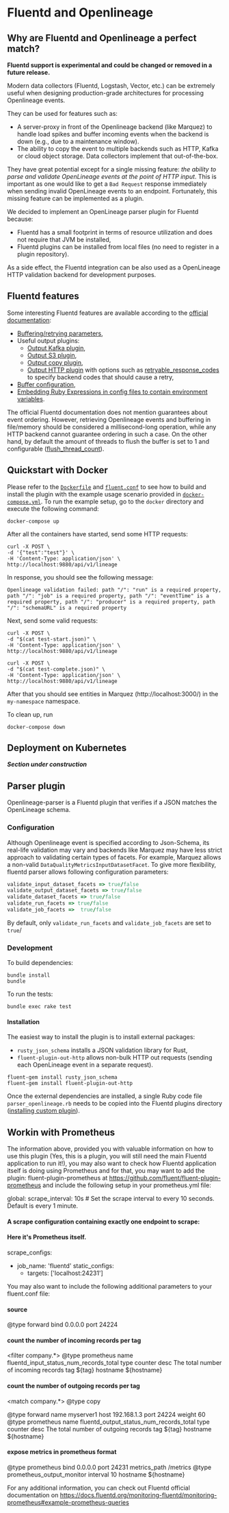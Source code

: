 # Fluentd and Openlineage

## Why are Fluentd and Openlineage a perfect match?

**Fluentd support is experimental and could be changed or removed in a future release.**

Modern data collectors (Fluentd, Logstash, Vector, etc.) can be extremely useful when designing
production-grade architectures for processing Openlineage events.

They can be used for features such as:
* A server-proxy in front of the Openlineage backend (like Marquez) to handle load spikes and buffer incoming events when the backend is down (e.g., due to a maintenance window).
* The ability to copy the event to multiple backends such as HTTP, Kafka or cloud object storage. Data collectors implement that out-of-the-box.

They have great potential except for a single missing feature: *the ability to parse and validate OpenLineage events at the point of HTTP input*.
This is important as one would like to get a `Bad Request` response immediately when sending invalid OpenLineage events to an endpoint.
Fortunately, this missing feature can be implemented as a plugin.

We decided to implement an OpenLineage parser plugin for Fluentd because:
* Fluentd has a small footprint in terms of resource utilization and does not require that JVM be installed,
* Fluentd plugins can be installed from local files (no need to register in a plugin repository).

As a side effect, the Fluentd integration can be also used as a OpenLineage HTTP validation backend for
development purposes.

## Fluentd features

Some interesting Fluentd features are available according to the [official documentation](https://docs.fluentd.org/):

* [Buffering/retrying parameters](https://docs.fluentd.org/output#buffering-retrying-parameters),
* Useful output plugins:
   * [Output Kafka plugin](https://docs.fluentd.org/output/kafka),
   * [Output S3 plugin](https://docs.fluentd.org/output/s3),
   * [Output copy plugin](https://docs.fluentd.org/output/copy),
   * [Output HTTP plugin](https://docs.fluentd.org/output/http) with options such as [retryable_response_codes](https://docs.fluentd.org/output/http#retryable_response_codes) to specify backend codes that should cause a retry,
* [Buffer configuration](https://docs.fluentd.org/configuration/buffer-section),
* [Embedding Ruby Expressions in config files to contain environment variables](https://docs.fluentd.org/configuration/config-file#embedding-ruby-expressions).

The official Fluentd documentation does not mention guarantees about event ordering. However, retrieving
Openlineage events and buffering in file/memory should be considered a millisecond-long operation,
while any HTTP backend cannot guarantee ordering in such a case. On the other hand, by default
the amount of threads to flush the buffer is set to 1 and configurable ([flush_thread_count](https://docs.fluentd.org/output#flush_thread_count)).

## Quickstart with Docker

Please refer to the [`Dockerfile`](docker/Dockerfile) and [`fluent.conf`](docker/conf/fluent.conf) to see how to build and install the plugin with
the example usage scenario provided in [`docker-compose.yml`](docker/docker-compose.yml). To run the example setup, go to the `docker` directory and execute the following command:

```shell
docker-compose up
```

After all the containers have started, send some HTTP requests:

```shell
curl -X POST \
-d '{"test":"test"}' \
-H 'Content-Type: application/json' \
http://localhost:9880/api/v1/lineage
```
In response, you should see the following message:

`Openlineage validation failed: path "/": "run" is a required property, path "/": "job" is a required property, path "/": "eventTime" is a required property, path "/": "producer" is a required property, path "/": "schemaURL" is a required property`

Next, send some valid requests:

```shell
curl -X POST \
-d "$(cat test-start.json)" \
-H 'Content-Type: application/json' \
http://localhost:9880/api/v1/lineage
```

```shell
curl -X POST \
-d "$(cat test-complete.json)" \
-H 'Content-Type: application/json' \
http://localhost:9880/api/v1/lineage
```

After that you should see entities in Marquez (http://localhost:3000/) in the `my-namespace` namespace.

To clean up, run
```shell
docker-compose down
```

## Deployment on Kubernetes

***Section under construction***

## Parser plugin

Openlineage-parser is a Fluentd plugin that verifies if a JSON matches the OpenLineage schema.

### Configuration

Although Openlineage event is specified according to Json-Schema, its real-life validation may
vary and backends like Marquez may have less strict approach to validating certain types of facets. 
For example, Marquez allows a non-valid `DataQualityMetricsInputDatasetFacet`. 
To give more flexibility, fluentd parser allows following configuration parameters:
```ruby
validate_input_dataset_facets => true/false
validate_output_dataset_facets => true/false
validate_dataset_facets => true/false
validate_run_facets => true/false
validate_job_facets =>  true/false
```
By default, only `validate_run_facets` and `validate_job_facets` are set to `true`/

### Development

To build dependencies:
```shell
bundle install
bundle
```

To run the tests:
```shell
bundle exec rake test
```

#### Installation

The easiest way to install the plugin is to install external packages:
* `rusty_json_schema` installs a JSON validation library for Rust,
* `fluent-plugin-out-http` allows non-bulk HTTP out requests (sending each OpenLineage event in a separate request).
```shell
fluent-gem install rusty_json_schema
fluent-gem install fluent-plugin-out-http
```
Once the external dependencies are installed, a single Ruby code file `parser_openlineage.rb` needs
to be copied into the Fluentd plugins directory ([installing custom plugin](https://docs.fluentd.org/plugin-development#installing-custom-plugins)).

## Workin with Prometheus

The information above, provided you with valuable information on how to use this plugin (Yes, this is a plugin, you will still need the main Fluentd application to run it!), you may also want to check how Fluentd application itself is doing using Prometheus and for that, you may want to add the plugin: fluent-plugin-prometheus at https://github.com/fluent/fluent-plugin-prometheus and include the following setup in your prometheus.yml file:

global:
  scrape_interval: 10s # Set the scrape interval to every 10 seconds. Default is every 1 minute.

#### A scrape configuration containing exactly one endpoint to scrape:
#### Here it's Prometheus itself.
scrape_configs:
  - job_name: 'fluentd'
    static_configs:
      - targets: ['localhost:24231']

You may also want to include the following additional parameters to your fluent.conf file:

#### source
<source>
  @type forward
  bind 0.0.0.0
  port 24224
</source>

#### count the number of incoming records per tag
<filter company.*>
  @type prometheus
  <metric>
    name fluentd_input_status_num_records_total
    type counter
    desc The total number of incoming records
    <labels>
      tag ${tag}
      hostname ${hostname}
    </labels>
  </metric>
</filter>

#### count the number of outgoing records per tag
<match company.*>
  @type copy

  <store>
    @type forward
    <server>
      name myserver1
      host 192.168.1.3
      port 24224
      weight 60
    </server>
  </store>

  <store>
    @type prometheus
    <metric>
      name fluentd_output_status_num_records_total
      type counter
      desc The total number of outgoing records
      <labels>
        tag ${tag}
        hostname ${hostname}
      </labels>
    </metric>
  </store>

</match>

#### expose metrics in prometheus format

<source>
  @type prometheus
  bind 0.0.0.0
  port 24231
  metrics_path /metrics
</source>

<source>
  @type prometheus_output_monitor
  interval 10
  <labels>
    hostname ${hostname}
  </labels>
</source>


For any additional information, you can check out Fluentd official documentation on https://docs.fluentd.org/monitoring-fluentd/monitoring-prometheus#example-prometheus-queries
